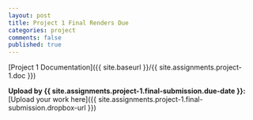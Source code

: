```yaml
---
layout: post
title: Project 1 Final Renders Due
categories: project
comments: false
published: true
---
```

[Project 1 Documentation]({{ site.baseurl }}/{{ site.assignments.project-1.doc }})

**Upload by {{ site.assignments.project-1.final-submission.due-date }}:** [Upload your work here]({{ site.assignments.project-1.final-submission.dropbox-url }})
